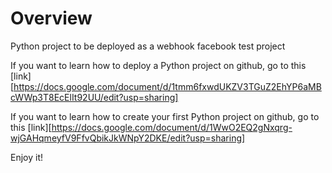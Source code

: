 # Overview
Python project to be deployed as a webhook facebook test project

If you want to learn how to deploy a Python project on github, go to this [link][https://docs.google.com/document/d/1tmm6fxwdUKZV3TGuZ2EhYP6aMBcWWp3T8EcElIt92UU/edit?usp=sharing]

If you want to learn how to create your first Python project on github, go to this [link][https://docs.google.com/document/d/1WwO2EQ2gNxqrg-wjGAHqmeyfV9FfvQbikJkWNpY2DKE/edit?usp=sharing]

Enjoy it!
